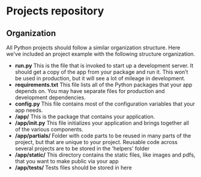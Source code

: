 # Projects repository

## Organization

All Python projects should follow a similar organization structure. Here we've included an project example with the following structure organization.

* **run.py**	This is the file that is invoked to start up a development server. It should get a copy of the app from your package and run it. This won’t be used in production, but it will see a lot of mileage in development.
* **requirements.txt**	This file lists all of the Python packages that your app depends on. You may have separate files for production and development dependencies.
* **config.py**	This file contains most of the configuration variables that your app needs.
* **/app/**	This is the package that contains your application.
* **/app/__init__.py**	This file initializes your application and brings together all of the various components.
* **/app/partials/** Folder with code parts to be reused in many parts of the project, but that are unique to your project. Reusable code across several projects are to be stored in the 'helpers' folder
* **/app/static/**	This directory contains the static files, like images and pdfs, that you want to make public via your app
* **/app/tests/** Tests files should be stored in here
